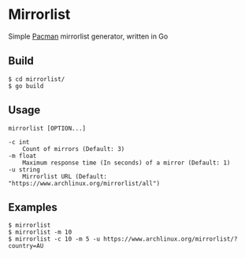 # Mirrorlist
Simple [Pacman](https://wiki.archlinux.org/index.php/Pacman) mirrorlist generator, written in Go

## Build
```
$ cd mirrorlist/
$ go build
```

## Usage
```
mirrorlist [OPTION...]

-c int
    Count of mirrors (Default: 3)
-m float
    Maximum response time (In seconds) of a mirror (Default: 1)
-u string
    Mirrorlist URL (Default: "https://www.archlinux.org/mirrorlist/all")
```

## Examples
```
$ mirrorlist
$ mirrorlist -m 10
$ mirrorlist -c 10 -m 5 -u https://www.archlinux.org/mirrorlist/?country=AU
```
